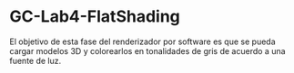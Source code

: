 # GC-Lab4-FlatShading
El objetivo de esta fase del renderizador por software es que se pueda cargar modelos 3D y colorearlos en tonalidades de gris de acuerdo a una fuente de luz. 
